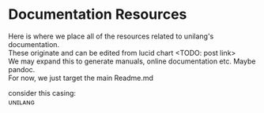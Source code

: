 # Documentation Resources
Here is where we place all of the resources related to unilang's documentation.  
These originate and can be edited from lucid chart <TODO: post link>  
We may expand this to generate manuals, online documentation etc.  Maybe pandoc.  
For now, we just target the main Readme.md

consider this casing:  
ᴜɴɪʟᴀɴɢ
